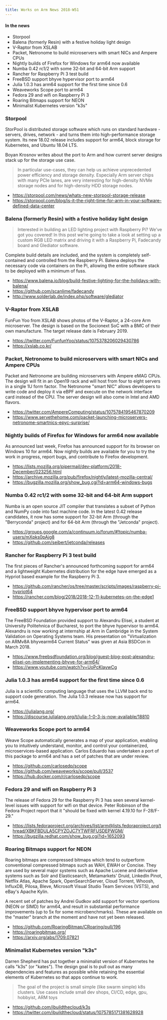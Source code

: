 ```yaml
---
title: Works on Arm News 2018-W51
---
```


#### In the news

* Storpool
* Balena (formerly Resin) with a festive holiday light design
* V-Raptor from XSLAB
* Packet, Netronome to build microservers with smart NICs and Ampere CPUs
* Nightly builds of Firefox for Windows for arm64 now available
* Numba 0.42 rc1/2 with some 32-bit and 64-bit Arm support
* Rancher for Raspberry Pi 3 test build
* FreeBSD support bhyve hypervisor port to arm64
* Julia 1.0.3 has arm64 support for the first time since 0.6
* Weaveworks Scope port to arm64
* Fedora 29 and wifi on Raspberry Pi 3
* Roaring Bitmaps support for NEON 
* Minimalist Kubernetes version "k3s"

### Storpool

StorPool is distributed storage software which runs on standard hardware  - servers, drives, network - 
and turns them into high-performance storage system. Its new 18.02 release includes support
for arm64, block storage for Kubernetes, and Ubuntu 18.04 LTS.

Boyan Krosnov writes about the port to Arm and how current server designs
stack up for the storage use case.

> In particular use-cases, they can help us achieve unprecedented 
power efficiency and storage density. Especially Arm server chips 
with many PCIe lanes, are very interesting for high-density NVMe 
storage nodes and for high-density HDD storage nodes.

* https://storpool.com/news/whats-new-storpool-storage-release
* https://storpool.com/blog/is-it-the-right-time-for-arm-in-your-software-defined-data-center

### Balena (formerly Resin) with a festive holiday light design

> Interested in building an LED lighting project with Raspberry Pi? 
We’ve got you covered! In this post we’re going to take a look 
at setting up a custom RGB LED matrix and driving it with a 
Raspberry Pi, Fadecandy board and Glediator software.

Complete build details are included, and the system is completely
self-contained and controlled from the Raspberry Pi. Balena
deploys the necessary code via containers on the Pi, allowing
the entire software stack to be deployed with a minimum of fuss.

* https://www.balena.io/blog/build-festive-lighting-for-the-holidays-with-balena/
* https://github.com/scanlime/fadecandy
* http://www.solderlab.de/index.php/software/glediator

### V-Raptor from XSLAB

FunFun Yoo from XSLAB shows photos of the V-Raptor,
a 24-core Arm microserver. The design is based on the
Socionext SoC with a BMC of their own manufacture.
The target release date is February 2019.

* https://twitter.com/FunfunYoo/status/1075378206029430786
* https://xslab.co.kr/

### Packet, Netronome to build microservers with smart NICs and Ampere CPUs

Packet and Netronome are building microservers with Ampere eMAG
CPUs. The design will fit in an Open19 rack and will host from
four to eight servers in a single 1U form factor. The Netronome
"smart NIC" allows developers to write code and deploy it via eBPF
and execute on the network interface card instead of the CPU.
The server design will also come in Intel and AMD flavors.

* https://twitter.com/AmpereComputing/status/1075784195467870209
* https://www.servethehome.com/packet-launching-microservers-netronome-smartnics-epyc-surprise/

### Nightly builds of Firefox for Windows for arm64 now available

As announced last week, Firefox has announced support for its browser
on Windows 10 for arm64. Now nightly builds are available for you to
try the work in progress, report bugs, and contribute to Firefox development.

* https://lists.mozilla.org/pipermail/dev-platform/2018-December/023256.html
* https://archive.mozilla.org/pub/firefox/nightly/latest-mozilla-central/
* https://bugzilla.mozilla.org/show_bug.cgi?id=arm64-windows-bugs

### Numba 0.42 rc1/2 with some 32-bit and 64-bit Arm support

Numba is an open source JIT compiler that translates a subset of 
Python and NumPy code into fast machine code. In the latest 0.42
release candidates, it now has some support for 32-bit Arm (through
the "Berryconda" project) and for 64-bit Arm (through the "Jetconda"
project).

* https://groups.google.com/a/continuum.io/forum/#!topic/numba-users/mXpks0pAjg8
* https://github.com/seibert/jetconda/releases

### Rancher for Raspberry Pi 3 test build

The first pieces of Rancher's announced forthcoming support for arm64
and a lightweight Kubernetes distribution for the edge
have emerged as a Hypriot based example for the Raspberry Pi 3.

* https://github.com/rancher/os/tree/master/scripts/images/raspberry-pi-hypriot64
* https://rancher.com/blog/2018/2018-12-11-kubernetes-on-the-edge1

### FreeBSD support bhyve hypervisor port to arm64

The FreeBSD Foundation provided support to Alexandru Elisei, a student at
University Politehnica of Bucharest, to port the bhyve hypervisor to arm64.
Alexandru is now working at internship at Arm in Cambridge
in the System Validation on Operating Systems team. His presentation
on "Virtualization on ARMv8A bhyvearm64 Current Status" was given at
Asia BSDCon in March 2018.

* https://www.freebsdfoundation.org/blog/guest-blog-post-alexandru-elisei-on-implementing-bhyve-for-arm64/
* https://www.youtube.com/watch?v=UoPcKlaywCg

### Julia 1.0.3 has arm64 support for the first time since 0.6

Julia is a scientific computing language that uses the LLVM
back end to support code generation. The Julia 1.0.3 release
now has support for arm64. 

* https://julialang.org/
* https://discourse.julialang.org/t/julia-1-0-3-is-now-available/18810

### Weaveworks Scope port to arm64

Weave Scope automatically generates a map of your application, 
enabling you to intuitively understand, monitor, and control your 
containerized, microservices-based application. Carlos Eduardo
has undertaken a port of this package to arm64 and has a set of
patches that are under review.

* https://github.com/carlosedp/scope
* https://github.com/weaveworks/scope/pull/3537
* https://hub.docker.com/r/carlosedp/scope

### Fedora 29 and wifi on Raspberry Pi 3

The release of Fedora 29 for the Raspberry Pi 3 has 
seen several kernel-level issues with support for
wifi on that device. Peter Robinson of the Fedora Project
report that it "should be fixed with kernel 4.19.10 for F-28/F-29."

* https://lists.fedoraproject.org/archives/list/arm@lists.fedoraproject.org/thread/XBKFBDULA5CPYZOJC7YTWFRFUSDEPWGM/
* https://bugzilla.redhat.com/show_bug.cgi?id=1652093

### Roaring Bitmaps support for NEON 

Roaring bitmaps are compressed bitmaps which tend to 
outperform conventional compressed bitmaps such as WAH, 
EWAH or Concise. They are used by several major systems such 
as Apache Lucene and derivative systems such as Solr and Elasticsearch, 
Metamarkets' Druid, LinkedIn Pinot, Netflix Atlas, Apache Spark, 
OpenSearchServer, Cloud Torrent, Whoosh, InfluxDB, Pilosa, Bleve, 
Microsoft Visual Studio Team Services (VSTS), and eBay's Apache Kylin.

A recent set of patches by Andrei Gudkov add support
for vector opertions (NEON or SIMD) for arm64, and result
in substantial performance improvements (up to 5x for some
microbenchmarks). These are available on the "master" branch
at the moment and have not yet been released.

* https://github.com/RoaringBitmap/CRoaring/pull/196
* https://roaringbitmap.org/
* https://arxiv.org/abs/1709.07821

### Minimalist Kubernetes version "k3s"

Darren Shepherd has put together a minimalist version
of Kubernetes he calls "k3s" (or "kates"). The design
goal is to pull out as many dependencies and features
as possible while retaining the essential elements of
Kubernetes so that apps continue to work.

> The goal of the project is small simple (like swarm simple) 
k8s clusters. Use cases include small dev shops, 
CI/CD, edge, gpu, hobbyist, ARM toys

* https://github.com/ibuildthecloud/k3s
* https://twitter.com/ibuildthecloud/status/1075785171381628928
